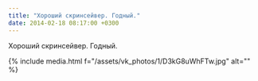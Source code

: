 ```yaml
---
title: "Хороший скринсейвер. Годный."
date: 2014-02-18 08:17:00 +0300
---
```


Хороший скринсейвер. Годный.

{% include media.html f="/assets/vk_photos/1/D3kG8uWhFTw.jpg" alt="" %}
